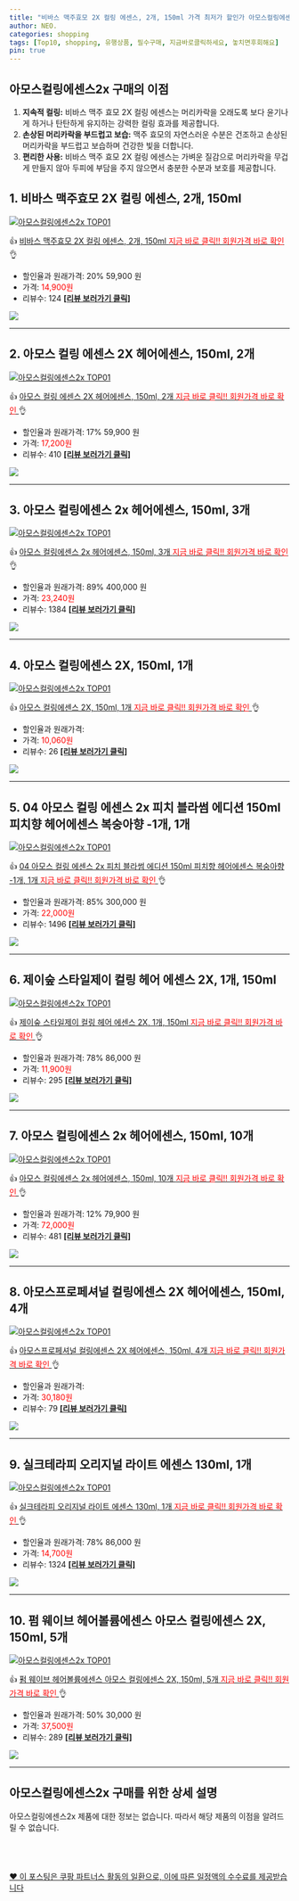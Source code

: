 ```yaml
---
title: "비바스 맥주효모 2X 컬링 에센스, 2개, 150ml 가격 최저가 할인가 아모스컬링에센스2x 최저가 추천 제품 비교"
author: NEO.
categories: shopping
tags: [Top10, shopping, 유행상품, 필수구매, 지금바로클릭하세요, 놓치면후회해요]
pin: true
---
```

## 아모스컬링에센스2x 구매의 이점
1. **지속적 컬링:** 비바스 맥주 효모 2X 컬링 에센스는 머리카락을 오래도록 보다 윤기나게 하거나 탄탄하게 유지하는 강력한 컬링 효과를 제공합니다.
2. **손상된 머리카락을 부드럽고 보습:** 맥주 효모의 자연스러운 수분은 건조하고 손상된 머리카락을 부드럽고 보습하며 건강한 빛을 더합니다.
3. **편리한 사용:** 비바스 맥주 효모 2X 컬링 에센스는 가벼운 질감으로 머리카락을 무겁게 만들지 않아 두피에 부담을 주지 않으면서 충분한 수분과 보호를 제공합니다.

   

## 1. 비바스 맥주효모 2X 컬링 에센스, 2개, 150ml

[![아모스컬링에센스2x TOP01](https://thumbnail10.coupangcdn.com/thumbnails/remote/490x490ex/image/retail/images/1809576705800163-b75af515-72c3-4137-b522-f2bcd4d22c44.jpg)](https://link.coupang.com/re/AFFSDP?lptag=AF3617701&subid=GithubCoopas&pageKey=7411123687&traceid=V0-153&itemId=17743576032&vendorItemId=84099595724)


👍 [비바스 맥주효모 2X 컬링 에센스, 2개, 150ml <font color=red> 지금 바로 클릭!! 회원가격 바로 확인 </font> ](https://link.coupang.com/re/AFFSDP?lptag=AF3617701&subid=GithubCoopas&pageKey=7411123687&traceid=V0-153&itemId=17743576032&vendorItemId=84099595724) 👌 


- 할인율과 원래가격: 20%  59,900   원
- 가격: <span style='color:red'>14,900원</span>
- 리뷰수: 124  [**[리뷰 보러가기 클릭]**](https://link.coupang.com/re/AFFSDP?lptag=AF3617701&subid=GithubCoopas&pageKey=7411123687&traceid=V0-153&itemId=17743576032&vendorItemId=84099595724)

[![](/discount_price.png)](https://link.coupang.com/re/AFFSDP?lptag=AF3617701&subid=GithubCoopas&pageKey=7411123687&traceid=V0-153&itemId=17743576032&vendorItemId=84099595724)

---


   

## 2. 아모스 컬링 에센스 2X 헤어에센스, 150ml, 2개

[![아모스컬링에센스2x TOP01](https://thumbnail6.coupangcdn.com/thumbnails/remote/490x490ex/image/vendor_inventory/8b25/9e1762161802a2b3eea410237049b05f5ad2ff634e0339c5896e908b2eed.jpg)](https://link.coupang.com/re/AFFSDP?lptag=AF3617701&subid=GithubCoopas&pageKey=158853778&traceid=V0-153&itemId=521319296&vendorItemId=88207952401)


👍 [아모스 컬링 에센스 2X 헤어에센스, 150ml, 2개 <font color=red> 지금 바로 클릭!! 회원가격 바로 확인 </font> ](https://link.coupang.com/re/AFFSDP?lptag=AF3617701&subid=GithubCoopas&pageKey=158853778&traceid=V0-153&itemId=521319296&vendorItemId=88207952401) 👌 


- 할인율과 원래가격: 17%  59,900   원
- 가격: <span style='color:red'>17,200원</span>
- 리뷰수: 410  [**[리뷰 보러가기 클릭]**](https://link.coupang.com/re/AFFSDP?lptag=AF3617701&subid=GithubCoopas&pageKey=158853778&traceid=V0-153&itemId=521319296&vendorItemId=88207952401)

[![](/discount_price.png)](https://link.coupang.com/re/AFFSDP?lptag=AF3617701&subid=GithubCoopas&pageKey=158853778&traceid=V0-153&itemId=521319296&vendorItemId=88207952401)

---


   

## 3. 아모스 컬링에센스 2x 헤어에센스, 150ml, 3개

[![아모스컬링에센스2x TOP01](https://thumbnail6.coupangcdn.com/thumbnails/remote/490x490ex/image/vendor_inventory/8b25/9e1762161802a2b3eea410237049b05f5ad2ff634e0339c5896e908b2eed.jpg)](https://link.coupang.com/re/AFFSDP?lptag=AF3617701&subid=GithubCoopas&pageKey=158853778&traceid=V0-153&itemId=17721297065&vendorItemId=88207952385)


👍 [아모스 컬링에센스 2x 헤어에센스, 150ml, 3개 <font color=red> 지금 바로 클릭!! 회원가격 바로 확인 </font> ](https://link.coupang.com/re/AFFSDP?lptag=AF3617701&subid=GithubCoopas&pageKey=158853778&traceid=V0-153&itemId=17721297065&vendorItemId=88207952385) 👌 


- 할인율과 원래가격: 89%  400,000   원
- 가격: <span style='color:red'>23,240원</span>
- 리뷰수: 1384  [**[리뷰 보러가기 클릭]**](https://link.coupang.com/re/AFFSDP?lptag=AF3617701&subid=GithubCoopas&pageKey=158853778&traceid=V0-153&itemId=17721297065&vendorItemId=88207952385)

[![](/discount_price.png)](https://link.coupang.com/re/AFFSDP?lptag=AF3617701&subid=GithubCoopas&pageKey=158853778&traceid=V0-153&itemId=17721297065&vendorItemId=88207952385)

---


   

## 4. 아모스 컬링에센스 2X, 150ml, 1개

[![아모스컬링에센스2x TOP01](https://thumbnail6.coupangcdn.com/thumbnails/remote/490x490ex/image/vendor_inventory/8b25/9e1762161802a2b3eea410237049b05f5ad2ff634e0339c5896e908b2eed.jpg)](https://link.coupang.com/re/AFFSDP?lptag=AF3617701&subid=GithubCoopas&pageKey=158853778&traceid=V0-153&itemId=15674661083&vendorItemId=88207952371)


👍 [아모스 컬링에센스 2X, 150ml, 1개 <font color=red> 지금 바로 클릭!! 회원가격 바로 확인 </font> ](https://link.coupang.com/re/AFFSDP?lptag=AF3617701&subid=GithubCoopas&pageKey=158853778&traceid=V0-153&itemId=15674661083&vendorItemId=88207952371) 👌 


- 할인율과 원래가격: 
- 가격: <span style='color:red'>10,060원</span>
- 리뷰수: 26  [**[리뷰 보러가기 클릭]**](https://link.coupang.com/re/AFFSDP?lptag=AF3617701&subid=GithubCoopas&pageKey=158853778&traceid=V0-153&itemId=15674661083&vendorItemId=88207952371)

[![](/discount_price.png)](https://link.coupang.com/re/AFFSDP?lptag=AF3617701&subid=GithubCoopas&pageKey=158853778&traceid=V0-153&itemId=15674661083&vendorItemId=88207952371)

---


   

## 5. 04 아모스 컬링 에센스 2x 피치 블라썸 에디션 150ml 피치향 헤어에센스 복숭아향 -1개, 1개

[![아모스컬링에센스2x TOP01](https://thumbnail9.coupangcdn.com/thumbnails/remote/490x490ex/image/vendor_inventory/9712/10811df31e555a7a0472b2d0dc7abc5c1194c5811e168ee76adb5552ed2a.jpg)](https://link.coupang.com/re/AFFSDP?lptag=AF3617701&subid=GithubCoopas&pageKey=7575343225&traceid=V0-153&itemId=20883526714&vendorItemId=84530701687)


👍 [04 아모스 컬링 에센스 2x 피치 블라썸 에디션 150ml 피치향 헤어에센스 복숭아향 -1개, 1개 <font color=red> 지금 바로 클릭!! 회원가격 바로 확인 </font> ](https://link.coupang.com/re/AFFSDP?lptag=AF3617701&subid=GithubCoopas&pageKey=7575343225&traceid=V0-153&itemId=20883526714&vendorItemId=84530701687) 👌 


- 할인율과 원래가격: 85%  300,000   원
- 가격: <span style='color:red'>22,000원</span>
- 리뷰수: 1496  [**[리뷰 보러가기 클릭]**](https://link.coupang.com/re/AFFSDP?lptag=AF3617701&subid=GithubCoopas&pageKey=7575343225&traceid=V0-153&itemId=20883526714&vendorItemId=84530701687)

[![](/discount_price.png)](https://link.coupang.com/re/AFFSDP?lptag=AF3617701&subid=GithubCoopas&pageKey=7575343225&traceid=V0-153&itemId=20883526714&vendorItemId=84530701687)

---


   

## 6. 제이숲 스타일제이 컬링 헤어 에센스 2X, 1개, 150ml

[![아모스컬링에센스2x TOP01](https://thumbnail8.coupangcdn.com/thumbnails/remote/490x490ex/image/retail/images/3060349785751008-502943da-10fe-4feb-ae97-b6cc9d25d213.jpg)](https://link.coupang.com/re/AFFSDP?lptag=AF3617701&subid=GithubCoopas&pageKey=7229933268&traceid=V0-153&itemId=18343095823&vendorItemId=85487267864)


👍 [제이숲 스타일제이 컬링 헤어 에센스 2X, 1개, 150ml <font color=red> 지금 바로 클릭!! 회원가격 바로 확인 </font> ](https://link.coupang.com/re/AFFSDP?lptag=AF3617701&subid=GithubCoopas&pageKey=7229933268&traceid=V0-153&itemId=18343095823&vendorItemId=85487267864) 👌 


- 할인율과 원래가격: 78%  86,000   원
- 가격: <span style='color:red'>11,900원</span>
- 리뷰수: 295  [**[리뷰 보러가기 클릭]**](https://link.coupang.com/re/AFFSDP?lptag=AF3617701&subid=GithubCoopas&pageKey=7229933268&traceid=V0-153&itemId=18343095823&vendorItemId=85487267864)

[![](/discount_price.png)](https://link.coupang.com/re/AFFSDP?lptag=AF3617701&subid=GithubCoopas&pageKey=7229933268&traceid=V0-153&itemId=18343095823&vendorItemId=85487267864)

---


   

## 7. 아모스 컬링에센스 2x 헤어에센스, 150ml, 10개

[![아모스컬링에센스2x TOP01](https://thumbnail10.coupangcdn.com/thumbnails/remote/490x490ex/image/vendor_inventory/922e/d3c285c462ee25ffbcc0f90416a9ef9174cb86b76e5cbd9abd714b0b44fb.jpg)](https://link.coupang.com/re/AFFSDP?lptag=AF3617701&subid=GithubCoopas&pageKey=158853778&traceid=V0-153&itemId=20647469599&vendorItemId=88316936020)


👍 [아모스 컬링에센스 2x 헤어에센스, 150ml, 10개 <font color=red> 지금 바로 클릭!! 회원가격 바로 확인 </font> ](https://link.coupang.com/re/AFFSDP?lptag=AF3617701&subid=GithubCoopas&pageKey=158853778&traceid=V0-153&itemId=20647469599&vendorItemId=88316936020) 👌 


- 할인율과 원래가격: 12%  79,900   원
- 가격: <span style='color:red'>72,000원</span>
- 리뷰수: 481  [**[리뷰 보러가기 클릭]**](https://link.coupang.com/re/AFFSDP?lptag=AF3617701&subid=GithubCoopas&pageKey=158853778&traceid=V0-153&itemId=20647469599&vendorItemId=88316936020)

[![](/discount_price.png)](https://link.coupang.com/re/AFFSDP?lptag=AF3617701&subid=GithubCoopas&pageKey=158853778&traceid=V0-153&itemId=20647469599&vendorItemId=88316936020)

---


   

## 8. 아모스프로페셔널 컬링에센스 2X 헤어에센스, 150ml, 4개

[![아모스컬링에센스2x TOP01](https://thumbnail6.coupangcdn.com/thumbnails/remote/490x490ex/image/vendor_inventory/8b25/9e1762161802a2b3eea410237049b05f5ad2ff634e0339c5896e908b2eed.jpg)](https://link.coupang.com/re/AFFSDP?lptag=AF3617701&subid=GithubCoopas&pageKey=158853778&traceid=V0-153&itemId=19535618248&vendorItemId=88207952416)


👍 [아모스프로페셔널 컬링에센스 2X 헤어에센스, 150ml, 4개 <font color=red> 지금 바로 클릭!! 회원가격 바로 확인 </font> ](https://link.coupang.com/re/AFFSDP?lptag=AF3617701&subid=GithubCoopas&pageKey=158853778&traceid=V0-153&itemId=19535618248&vendorItemId=88207952416) 👌 


- 할인율과 원래가격: 
- 가격: <span style='color:red'>30,180원</span>
- 리뷰수: 79  [**[리뷰 보러가기 클릭]**](https://link.coupang.com/re/AFFSDP?lptag=AF3617701&subid=GithubCoopas&pageKey=158853778&traceid=V0-153&itemId=19535618248&vendorItemId=88207952416)

[![](/discount_price.png)](https://link.coupang.com/re/AFFSDP?lptag=AF3617701&subid=GithubCoopas&pageKey=158853778&traceid=V0-153&itemId=19535618248&vendorItemId=88207952416)

---


   

## 9. 실크테라피 오리지널 라이트 에센스 130ml, 1개

[![아모스컬링에센스2x TOP01](https://thumbnail7.coupangcdn.com/thumbnails/remote/490x490ex/image/vendor_inventory/4c87/762d6c987d5dd75b7bc9892d49adb8b8ec5dfccd48669d2980721b8e39f8.jpg)](https://link.coupang.com/re/AFFSDP?lptag=AF3617701&subid=GithubCoopas&pageKey=7589619121&traceid=V0-153&itemId=20104600347&vendorItemId=85391071839)


👍 [실크테라피 오리지널 라이트 에센스 130ml, 1개 <font color=red> 지금 바로 클릭!! 회원가격 바로 확인 </font> ](https://link.coupang.com/re/AFFSDP?lptag=AF3617701&subid=GithubCoopas&pageKey=7589619121&traceid=V0-153&itemId=20104600347&vendorItemId=85391071839) 👌 


- 할인율과 원래가격: 78%  86,000   원
- 가격: <span style='color:red'>14,700원</span>
- 리뷰수: 1324  [**[리뷰 보러가기 클릭]**](https://link.coupang.com/re/AFFSDP?lptag=AF3617701&subid=GithubCoopas&pageKey=7589619121&traceid=V0-153&itemId=20104600347&vendorItemId=85391071839)

[![](/discount_price.png)](https://link.coupang.com/re/AFFSDP?lptag=AF3617701&subid=GithubCoopas&pageKey=7589619121&traceid=V0-153&itemId=20104600347&vendorItemId=85391071839)

---


   

## 10. 펌 웨이브 헤어볼륨에센스 아모스 컬링에센스 2X, 150ml, 5개

[![아모스컬링에센스2x TOP01](https://thumbnail7.coupangcdn.com/thumbnails/remote/490x490ex/image/vendor_inventory/9e1d/7e2f742235d28f2156f9cb5108648b4077ee388f3b27fc932cf24cf5de31.jpg)](https://link.coupang.com/re/AFFSDP?lptag=AF3617701&subid=GithubCoopas&pageKey=158853778&traceid=V0-153&itemId=19810389591&vendorItemId=88316888283)


👍 [펌 웨이브 헤어볼륨에센스 아모스 컬링에센스 2X, 150ml, 5개 <font color=red> 지금 바로 클릭!! 회원가격 바로 확인 </font> ](https://link.coupang.com/re/AFFSDP?lptag=AF3617701&subid=GithubCoopas&pageKey=158853778&traceid=V0-153&itemId=19810389591&vendorItemId=88316888283) 👌 


- 할인율과 원래가격: 50%  30,000   원
- 가격: <span style='color:red'>37,500원</span>
- 리뷰수: 289  [**[리뷰 보러가기 클릭]**](https://link.coupang.com/re/AFFSDP?lptag=AF3617701&subid=GithubCoopas&pageKey=158853778&traceid=V0-153&itemId=19810389591&vendorItemId=88316888283)

[![](/discount_price.png)](https://link.coupang.com/re/AFFSDP?lptag=AF3617701&subid=GithubCoopas&pageKey=158853778&traceid=V0-153&itemId=19810389591&vendorItemId=88316888283)

---
## 아모스컬링에센스2x 구매를 위한 상세 설명
아모스컬링에센스2x 제품에 대한 정보는 없습니다. 따라서 해당 제품의 이점을 알려드릴 수 없습니다.<br><br><br><br><br> [ ❤  이 포스팅은 쿠팡 파트너스 활동의 일환으로, 이에 따른 일정액의 수수료를 제공받습니다](https://link.coupang.com/a/bcEFyh)
